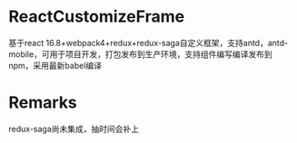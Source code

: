 # ReactCustomizeFrame
基于react 16.8+webpack4+redux+redux-saga自定义框架，支持antd，antd-mobile，可用于项目开发，打包发布到生产环境，支持组件编写编译发布到npm，采用最新babel编译
# Remarks
  redux-saga尚未集成，抽时间会补上
